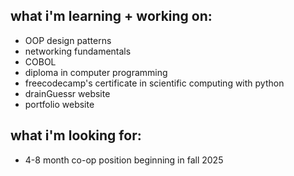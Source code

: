 
## what i'm learning + working on:
* OOP design patterns
* networking fundamentals
* COBOL
* diploma in computer programming
* freecodecamp's certificate in scientific computing with python 
* drainGuessr website
* portfolio website



## what i'm looking for:
* 4-8 month co-op position beginning in fall 2025

